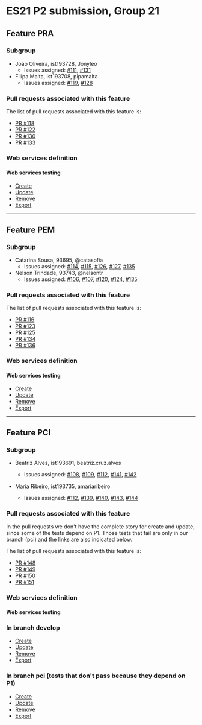 # ES21 P2 submission, Group 21

## Feature PRA

### Subgroup
 - João Oliveira, ist193728, Jonyleo
   + Issues assigned: [#111](https://github.com/tecnico-softeng/es21-g21/issues/111), [#131](https://github.com/tecnico-softeng/es21-g21/issues/131)
 - Filipa Malta, ist193708, pipamalta
   + Issues assigned: [#119](https://github.com/tecnico-softeng/es21-g21/issues/119), [#128](https://github.com/tecnico-softeng/es21-g21/issues/128)
 
### Pull requests associated with this feature

The list of pull requests associated with this feature is:

 - [PR #118](https://github.com/tecnico-softeng/es21-g21/pull/118)
 - [PR #122](https://github.com/tecnico-softeng/es21-g21/pull/122)
 - [PR #130](https://github.com/tecnico-softeng/es21-g21/pull/130)
 - [PR #133](https://github.com/tecnico-softeng/es21-g21/pull/133)


### Web services definition

#### Web services testing

 - [Create](https://github.com/tecnico-softeng/es21-g21/tree/develop/backend/src/test/groovy/pt/ulisboa/tecnico/socialsoftware/tutor/question/webservice/CreateOpenAnswerQuestionIT.groovy)
 - [Update](https://github.com/tecnico-softeng/es21-g21/tree/develop/backend/src/test/groovy/pt/ulisboa/tecnico/socialsoftware/tutor/question/webservice/UpdateOpenAnswerQuestionIT.groovy)
 - [Remove](https://github.com/tecnico-softeng/es21-g21/tree/develop/backend/src/test/groovy/pt/ulisboa/tecnico/socialsoftware/tutor/question/webservice/RemoveOpenAnswerQuestionIT.groovy)
 - [Export](https://github.com/tecnico-softeng/es21-g21/tree/develop/backend/src/test/groovy/pt/ulisboa/tecnico/socialsoftware/tutor/question/webservice/ExportOpenAnswerQuestionIT.groovy)

---

## Feature PEM

### Subgroup
- Catarina Sousa, 93695, @catasofia
   + Issues assigned: [#114](https://github.com/tecnico-softeng/es21-g21/issues/114), [#115](https://github.com/tecnico-softeng/es21-g21/issues/115), [#126](https://github.com/tecnico-softeng/es21-g21/issues/126), [#127](https://github.com/tecnico-softeng/es21-g21/issues/127), [#135](https://github.com/tecnico-softeng/es21-g21/issues/135)
- Nelson Trindade, 93743, @nelsontr
   + Issues assigned: [#106](https://github.com/tecnico-softeng/es21-g21/issues/106), [#107](https://github.com/tecnico-softeng/es21-g21/issues/107), [#120](https://github.com/tecnico-softeng/es21-g21/issues/120), [#124](https://github.com/tecnico-softeng/es21-g21/issues/124), [#135](https://github.com/tecnico-softeng/es21-g21/issues/135)

### Pull requests associated with this feature

The list of pull requests associated with this feature is:

- [PR #116](https://github.com/tecnico-softeng/es21-g21/pull/116)
- [PR #123](https://github.com/tecnico-softeng/es21-g21/pull/123)
- [PR #125](https://github.com/tecnico-softeng/es21-g21/pull/125)
- [PR #134](https://github.com/tecnico-softeng/es21-g21/pull/134)
- [PR #136](https://github.com/tecnico-softeng/es21-g21/pull/136)


### Web services definition

#### Web services testing

- [Create](https://github.com/tecnico-softeng/es21-g21/blob/develop/backend/src/test/groovy/pt/ulisboa/tecnico/socialsoftware/tutor/question/webservice/CreateQuestionWebServiceIT.groovy)
- [Update](https://github.com/tecnico-softeng/es21-g21/blob/develop/backend/src/test/groovy/pt/ulisboa/tecnico/socialsoftware/tutor/question/webservice/UpdateQuestionWebServiceIT.groovy)
- [Remove](https://github.com/tecnico-softeng/es21-g21/blob/develop/backend/src/test/groovy/pt/ulisboa/tecnico/socialsoftware/tutor/question/webservice/RemoveQuestionWebServiceIT.groovy)
- [Export](https://github.com/tecnico-softeng/es21-g21/blob/develop/backend/src/test/groovy/pt/ulisboa/tecnico/socialsoftware/tutor/question/webservice/ExportQuestionsWebServiceIT.groovy)

---

## Feature PCI

### Subgroup
 - Beatriz Alves, ist193691, beatriz.cruz.alves
   + Issues assigned: [#108](https://github.com/tecnico-softeng/es21-g21/issues/108), [#109](https://github.com/tecnico-softeng/es21-g21/issues/109),
        [#112](https://github.com/tecnico-softeng/es21-g21/issues/112), [#141](https://github.com/tecnico-softeng/es21-g21/issues/141),
        [#142](https://github.com/tecnico-softeng/es21-g21/issues/142)
        
 - Maria Ribeiro, ist193735, amariaribeiro
   + Issues assigned: [#112](https://github.com/tecnico-softeng/es21-g21/issues/112), [#139](https://github.com/tecnico-softeng/es21-g21/issues/139),
        [#140](https://github.com/tecnico-softeng/es21-g21/issues/140), [#143](https://github.com/tecnico-softeng/es21-g21/issues/140),
        [#144](https://github.com/tecnico-softeng/es21-g21/issues/144)

### Pull requests associated with this feature
In the pull requests we don't have the complete story for create and update, since some of the tests depend on P1. Those tests that fail are only in our branch (pci) and the links are also indicated below.

The list of pull requests associated with this feature is:

 - [PR #148](https://github.com/tecnico-softeng/es21-g21/pull/148)
 - [PR #149](https://github.com/tecnico-softeng/es21-g21/pull/149)
 - [PR #150](https://github.com/tecnico-softeng/es21-g21/pull/150)
 - [PR #151](https://github.com/tecnico-softeng/es21-g21/pull/151)

### Web services definition

#### Web services testing
### In branch develop

 - [Create](https://github.com/tecnico-softeng/es21-g21/blob/develop/backend/src/test/groovy/pt/ulisboa/tecnico/socialsoftware/tutor/question/webservice/CreateItemCombinationQuestionIT.groovy)
 - [Update](https://github.com/tecnico-softeng/es21-g21/blob/develop/backend/src/test/groovy/pt/ulisboa/tecnico/socialsoftware/tutor/question/webservice/UpdateItemCombinationQuestionIT.groovy)
 - [Remove](https://github.com/tecnico-softeng/es21-g21/blob/develop/backend/src/test/groovy/pt/ulisboa/tecnico/socialsoftware/tutor/question/webservice/RemoveItemCombinationQuestionIT.groovy)
 - [Export](https://github.com/tecnico-softeng/es21-g21/blob/develop/backend/src/test/groovy/pt/ulisboa/tecnico/socialsoftware/tutor/question/webservice/ExportItemCombinationQuestionIT.groovy)

### In branch pci (tests that don't pass because they depend on P1)

 - [Create](https://github.com/tecnico-softeng/es21-g21/blob/pci/backend/src/test/groovy/pt/ulisboa/tecnico/socialsoftware/tutor/question/webservice/CreateItemCombinationQuestionIT.groovy)
 - [Update](https://github.com/tecnico-softeng/es21-g21/blob/pci/backend/src/test/groovy/pt/ulisboa/tecnico/socialsoftware/tutor/question/webservice/UpdateItemCombinationQuestionIT.groovy)
 - [Remove](https://github.com/tecnico-softeng/es21-g21/blob/pci/backend/src/test/groovy/pt/ulisboa/tecnico/socialsoftware/tutor/question/webservice/RemoveItemCombinationQuestionIT.groovy)
 - [Export](https://github.com/tecnico-softeng/es21-g21/blob/pci/backend/src/test/groovy/pt/ulisboa/tecnico/socialsoftware/tutor/question/webservice/ExportItemCombinationQuestionIT.groovy)